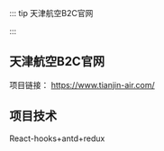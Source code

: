 ::: tip
 天津航空B2C官网

:::




## 天津航空B2C官网
项目链接：
https://www.tianjin-air.com/



## 项目技术
React-hooks+antd+redux